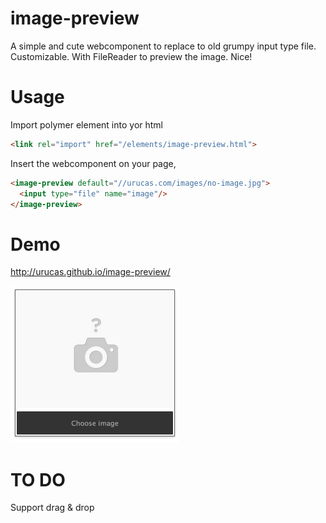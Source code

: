 image-preview
============

A simple and cute webcomponent to replace to old grumpy input type file. Customizable. With FileReader to preview the image. Nice!

Usage
=====

Import polymer element into yor html
```html
<link rel="import" href="/elements/image-preview.html">
```

Insert the webcomponent on your page,
```html
<image-preview default="//urucas.com/images/no-image.jpg">
  <input type="file" name="image"/>
</image-preview>
```

Demo
====
<a href="http://urucas.github.io/image-preview/">http://urucas.github.io/image-preview/</a>

<img src="https://raw.githubusercontent.com/Urucas/image-preview/master/image-preview-screen.png" />


TO DO
===== 
Support drag & drop
